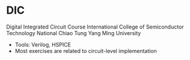 # DIC
Digital Integrated Circuit Course
International College of Semiconductor Technology National Chiao Tung Yang Ming University

-  Tools: Verilog, HSPICE
-  Most exercises are related to circuit-level implementation
